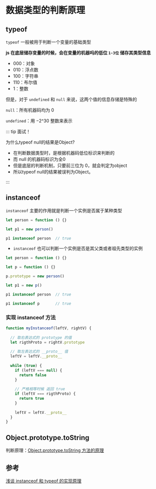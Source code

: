 # 数据类型的判断原理

## typeof

`typeof` 一般被用于判断一个变量的基础类型

**js 在底层储存变量的时候，会在变量的机器吗的低位 `1-3位` 储存其类型信息**

- 000：对象
- 010：浮点数
- 100：字符串
- 110：布尔值
- 1：整数

但是，对于 `undefined` 和 `null` 来说，这两个值的信息存储是特殊的

`null`：所有机器码均为 0 

`undefined`：用 −2^30 整数来表示


::: tip 面试！

为什么typeof null的结果是Object?

- 在判断数据类型时，是根据机器码低位标识来判断的
- 而 null 的机器码标识为全0
- 但是底层的判断机制，只要前三位为 0，就会判定为object
- 所以typeof null的结果被误判为Object。

:::





## instanceof

`instanceof` 主要的作用就是判断一个实例是否属于某种类型

```javascript
let person = function () {}

let p1 = new person()

p1 instanceof person  // true
```


- `instanceof` 也可以判断一个实例是否是其父类或者祖先类型的实例

```javascript
let person = function () {}

let p = function () {}

p.prototype = new person()

let p1 = new p()

p1 instanceof person  // true

p1 instanceof p       // true

```


### 实现 instanceof 方法

```javascript
function myInstanceof(leftV, rightV) {
  
  // 取右表达式的 prototype 的值
  let rigthProto = rightV.prototype
  
  // 取左表达式的 __proto__ 值
  leftV = leftV.__proto__
  
  while (true) {
    if (leftV === null) {
      return false
    }
    
    // 严格相等时候 返回 true
    if (leftV === rigthProto) {
      return true
    }
    
    leftV = leftV.__proto__
  }
}
```

##  Object.prototype.toString

判断原理：[Object.prototype.toString 方法的原理](https://juejin.cn/post/6972878737582850062#heading-29)

## 参考

[浅谈 instanceof 和 typeof 的实现原理](https://juejin.cn/post/6844903613584654344)

